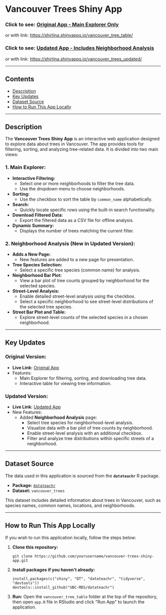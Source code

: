 # Vancouver Trees Shiny App

### Click to see: [Original App - Main Explorer Only](https://shirlina.shinyapps.io/vancouver_tree_table/) 
 or with link: https://shirlina.shinyapps.io/vancouver_tree_table/
### Click to see: [Updated App - Includes Neighborhood Analysis](https://shirlina.shinyapps.io/vancouver_trees_updated/)
 or with link: https://shirlina.shinyapps.io/vancouver_trees_updated/

---

## Contents
- [Description](#description)
- [Key Updates](#key-updates)
- [Dataset Source](#dataset-source)
- [How to Run This App Locally](#how-to-run-this-app-locally)

---

## Description
The **Vancouver Trees Shiny App** is an interactive web application designed to explore data about trees in Vancouver. The app provides tools for filtering, sorting, and analyzing tree-related data. It is divided into two main views:

### 1. Main Explorer:
- **Interactive Filtering:** 
  - Select one or more neighborhoods to filter the tree data.
  - Use the dropdown menu to choose neighborhoods.
- **Sorting:** 
  - Use the checkbox to sort the table by `common_name` alphabetically.
- **Search:** 
  - Quickly locate specific rows using the built-in search functionality.
- **Download Filtered Data:**
  - Export the filtered data as a CSV file for offline analysis.
- **Dynamic Summary:**
  - Displays the number of trees matching the current filter.

### 2. Neighborhood Analysis (New in Updated Version):
- **Adds a New Page:**
  - New features are added to a new page for presentation. 
- **Tree Species Selection:**
  - Select a specific tree species (common name) for analysis.
- **Neighborhood Bar Plot:**
  - View a bar plot of tree counts grouped by neighborhood for the selected species.
- **Street-Level Analysis:**
  - Enable detailed street-level analysis using the checkbox.
  - Select a specific neighborhood to see street-level distributions of the selected tree species.
- **Street Bar Plot and Table:**
  - Explore street-level counts of the selected species in a chosen neighborhood.

---

## Key Updates
### Original Version:
- **Live Link:** [Original App](https://shirlina.shinyapps.io/vancouver_tree_table/)
- Features:
  - Main Explorer for filtering, sorting, and downloading tree data.
  - Interactive table for viewing tree information.

### Updated Version:
- **Live Link:** [Updated App](https://shirlina.shinyapps.io/vancouver_trees_updated/)
- New Features:
  - Added **Neighborhood Analysis** page:
    - Select tree species for neighborhood-level analysis.
    - Visualize data with a bar plot of tree counts by neighborhood.
    - Enable street-level analysis with an additional checkbox.
    - Filter and analyze tree distributions within specific streets of a neighborhood.

---

## Dataset Source
The data used in this application is sourced from the **`datateachr`** R package.

- **Package:** [`datateachr`](https://github.com/UBC-MDS/datateachr)
- **Dataset:** `vancouver_trees`

This dataset includes detailed information about trees in Vancouver, such as species names, common names, locations, and neighborhoods.

---

## How to Run This App Locally
If you wish to run this application locally, follow the steps below:

1. **Clone this repository:**
   ```
   git clone https://github.com/yourusername/vancouver-trees-shiny-app.git
   ```

2. **Install packages if you haven't already:**
   ```
   install.packages(c("shiny", "DT", "datateachr", "tidyverse", "devtools"))
   devtools::install_github("UBC-MDS/datateachr")
   ```
   
3. **Run:**
   Open the `vancouver_tree_table` folder at the top of the repository, then open `app.R` file in RStudio and click "Run App" to launch the application.

